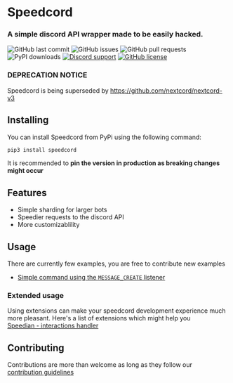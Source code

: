 # Speedcord 
###  A simple discord API wrapper made to be easily hacked.

![GitHub last commit](https://img.shields.io/github/last-commit/tag-epic/speedcord)
![GitHub issues](https://img.shields.io/github/issues-raw/tag-epic/speedcord)
![GitHub pull requests](https://img.shields.io/github/issues-pr/tag-epic/speedcord)
![PyPI downloads](https://img.shields.io/pypi/dm/speedcord)
[![Discord support](https://img.shields.io/discord/784592146182570015)](https://discord.gg/QTX36dDMzT)
[![GitHub license](https://img.shields.io/github/license/TAG-Epic/speedcord)](https://github.com/TAG-Epic/speedcord/blob/master/LICENCE) 


### DEPRECATION NOTICE
Speedcord is being superseded by https://github.com/nextcord/nextcord-v3


## Installing
You can install Speedcord from PyPi using the following command:

```bash
pip3 install speedcord
```
It is recommended to **pin the version in production as breaking changes might occur**


## Features
 - Simple sharding for larger bots
 - Speedier requests to the discord API
 - More customizablility


## Usage
There are currently few examples, you are free to contribute new examples

- [Simple command using the `MESSAGE_CREATE` listener](https://github.com/TAG-Epic/speedcord/blob/master/examples/simplecommand.py)

### Extended usage
Using extensions can make your speedcord development experience much more pleasant. Here's a list of extensions which might help you  
[Speedian - interactions handler](https://github.com/tag-epic/speedcord-command-handler)

## Contributing

Contributions are more than welcome as long as they follow our [contribution guidelines](https://github.com/TAG-Epic/speedcord/blob/master/CONTRIBUTING.md)
